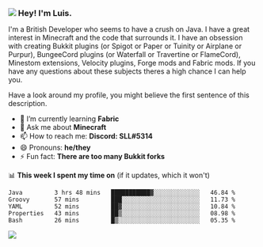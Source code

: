 <h3 style="margin: auto;"><img src="https://avatars.githubusercontent.com/u/39528861?s=48&v=4" ></img> Hey! I'm Luis.</h3>

I'm a British Developer who seems to have a crush on Java. I have a great interest in Minecraft and the code that surrounds it. I have an obsession with creating Bukkit plugins (or Spigot or Paper or Tuinity or Airplane or Purpur), BungeeCord plugins (or Waterfall or Travertine or FlameCord), Minestom extensions, Velocity plugins, Forge mods and Fabric mods. If you have any questions about these subjects theres a high chance I can help you.
  
Have a look around my profile, you might believe the first sentence of this description.

- 🌱 I’m currently learning **Fabric**
- 💬 Ask me about **Minecraft**
- 📫 How to reach me: **Discord: SLL#5314**
- 😄 Pronouns: **he/they**
- ⚡ Fun fact: **There are too many Bukkit forks**

📊 **This week I spent my time on** (if it updates, which it won't)
<!--START_SECTION:waka-->
```text
Java         3 hrs 48 mins   ███████████▓░░░░░░░░░░░░░   46.84 % 
Groovy       57 mins         ███░░░░░░░░░░░░░░░░░░░░░░   11.73 % 
YAML         52 mins         ██▓░░░░░░░░░░░░░░░░░░░░░░   10.84 % 
Properties   43 mins         ██▒░░░░░░░░░░░░░░░░░░░░░░   08.98 % 
Bash         26 mins         █▒░░░░░░░░░░░░░░░░░░░░░░░   05.35 % 
```
<!--END_SECTION:waka-->

<a href="https://sllcoding.dev"><img src="https://github-readme-stats.vercel.app/api?username=SLLCoding&show_icons=true&theme=great-gatsby" /></a>
